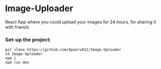# Image-Uploader

React App where you could upload your images for 24 hours, for sharing it with friends

### Set-up the project:

```
git clone https://github.com/Apoorv012/Image-Uploader
cd Image-Uploader
npm i
npm run dev
```